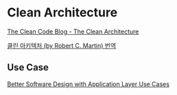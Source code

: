# Clean Architecture

[The Clean Code Blog - The Clean Architecture](https://blog.cleancoder.com/uncle-bob/2012/08/13/the-clean-architecture.html)

[클린 아키텍처 (by Robert C. Martin) 번역](https://jake-seo-dev.tistory.com/65)

## Use Case

[Better Software Design with Application Layer Use Cases](https://khalilstemmler.com/articles/enterprise-typescript-nodejs/application-layer-use-cases/)
